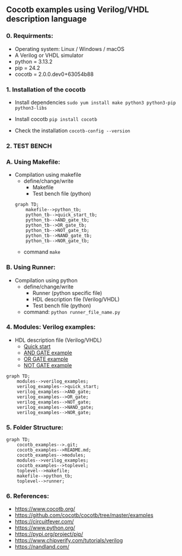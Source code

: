 ## Cocotb examples using Verilog/VHDL description language

### 0. Requirments:  
- Operating system: Linux / Windows / macOS
- A Verilog or VHDL simulator
- python = 3.13.2
- pip = 24.2
- cocotb = 2.0.0.dev0+63054b88

### 1. Installation of the cocotb
* Install dependencies
` sudo yum install make python3 python3-pip python3-libs `

* Install cocotb
` pip install cocotb `

*  Check the installation
`cocotb-config --version`

### 2. TEST BENCH
### A. Using Makefile:
* Compilation using makefile
    * define/change/write
        - Makefile
        - Test bench file (python)
    ```mermaid
    graph TD;
        makefile-->python_tb;
        python_tb-->quick_start_tb;
        python_tb-->AND_gate_tb;
        python_tb-->OR_gate_tb;
        python_tb-->NOT_gate_tb;
        python_tb-->NAND_gate_tb;
        python_tb-->NOR_gate_tb;
    ```
    * command
        `make`

### B. Using Runner:  
* Compilation using python
    * define/change/write
        - Runner (python specific file)
        - HDL description file (Verilog/VHDL)
        - Test bench file (python)
    * command:
        `python runner_file_name.py`

### 4. Modules: Verilog examples:
* HDL description file (Verilog/VHDL)
    *  [Quick start](./toplevel/makefile/quick_start/README.md)
    *  [AND GATE example](./toplevel/makefile/and_gate/README.md)
    *  [OR GATE example](./toplevel/makefile/or_gate/README.md)
    *  [NOT GATE example](./toplevel/makefile/not_gate/README.md)

```mermaid
graph TD;
    modules-->verilog_examples;
    verilog_examples-->quick_start;
    verilog_examples-->AND_gate;
    verilog_examples-->OR_gate;
    verilog_examples-->NOT_gate;
    verilog_examples-->NAND_gate;
    verilog_examples-->NOR_gate;
```


### 5. Folder Structure:

```mermaid 
graph TD;
    cocotb_examples-->.git;
    cocotb_examples-->README.md;
    cocotb_examples-->modules;
    modules-->verilog_examples;
    cocotb_examples-->toplevel;
    toplevel-->makefile;
    makefile-->python_tb;
    toplevel-->runner;
```

### 6. References:
* https://www.cocotb.org/
* https://github.com/cocotb/cocotb/tree/master/examples
* https://circuitfever.com/
* https://www.python.org/
* https://pypi.org/project/pip/
* https://www.chipverify.com/tutorials/verilog
* https://nandland.com/

